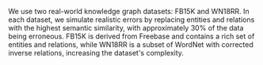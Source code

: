 We use two real-world knowledge graph datasets: FB15K and WN18RR. In each dataset, we simulate realistic errors by replacing entities and relations with the highest semantic similarity, with approximately 30\% of the data being erroneous. FB15K is derived from Freebase and contains a rich set of entities and relations, while WN18RR is a subset of WordNet with corrected inverse relations, increasing the dataset's complexity. 
